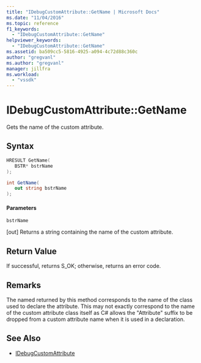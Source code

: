 ```yaml
---
title: "IDebugCustomAttribute::GetName | Microsoft Docs"
ms.date: "11/04/2016"
ms.topic: reference
f1_keywords:
  - "IDebugCustomAttribute::GetName"
helpviewer_keywords:
  - "IDebugCustomAttribute::GetName"
ms.assetid: ba509cc5-5816-4925-a094-4c72d88c360c
author: "gregvanl"
ms.author: "gregvanl"
manager: jillfra
ms.workload:
  - "vssdk"
---
```

# IDebugCustomAttribute::GetName
Gets the name of the custom attribute.

## Syntax

```cpp
HRESULT GetName( 
   BSTR* bstrName
);
```

```csharp
int GetName(
   out string bstrName
);
```

#### Parameters
 `bstrName`

 [out] Returns a string containing the name of the custom attribute.

## Return Value
 If successful, returns S_OK; otherwise, returns an error code.

## Remarks
 The named returned by this method corresponds to the name of the class used to declare the attribute. This may not exactly correspond to the name of the custom attribute class itself as C# allows the "Attribute" suffix to be dropped from a custom attribute name when it is used in a declaration.

## See Also
- [IDebugCustomAttribute](../../../extensibility/debugger/reference/idebugcustomattribute.md)